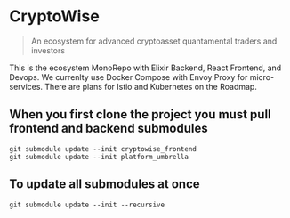 # CryptoWise
> An ecosystem for advanced cryptoasset quantamental traders and investors

This is the ecosystem MonoRepo with Elixir Backend, React Frontend, and Devops. We currenlty use Docker Compose with Envoy Proxy for micro-services. There are plans for Istio and Kubernetes on the Roadmap.

## When you first clone the project you must pull frontend and backend submodules
```
git submodule update --init cryptowise_frontend
git submodule update --init platform_umbrella
```

## To update all submodules at once
`git submodule update --init --recursive`
